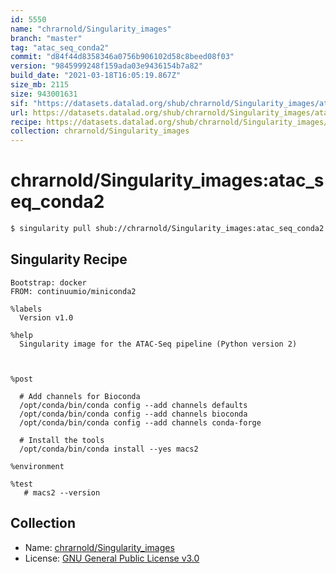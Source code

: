 ```yaml
---
id: 5550
name: "chrarnold/Singularity_images"
branch: "master"
tag: "atac_seq_conda2"
commit: "d84f44d8358346a0756b906102d58c8beed08f03"
version: "9845999248f159ada03e9436154b7a82"
build_date: "2021-03-18T16:05:19.867Z"
size_mb: 2115
size: 943001631
sif: "https://datasets.datalad.org/shub/chrarnold/Singularity_images/atac_seq_conda2/2021-03-18-d84f44d8-98459992/9845999248f159ada03e9436154b7a82.simg"
url: https://datasets.datalad.org/shub/chrarnold/Singularity_images/atac_seq_conda2/2021-03-18-d84f44d8-98459992/
recipe: https://datasets.datalad.org/shub/chrarnold/Singularity_images/atac_seq_conda2/2021-03-18-d84f44d8-98459992/Singularity
collection: chrarnold/Singularity_images
---
```


# chrarnold/Singularity_images:atac_seq_conda2

```bash
$ singularity pull shub://chrarnold/Singularity_images:atac_seq_conda2
```

## Singularity Recipe

```singularity
Bootstrap: docker
FROM: continuumio/miniconda2

%labels
  Version v1.0

%help
  Singularity image for the ATAC-Seq pipeline (Python version 2)



%post

  # Add channels for Bioconda
  /opt/conda/bin/conda config --add channels defaults
  /opt/conda/bin/conda config --add channels bioconda
  /opt/conda/bin/conda config --add channels conda-forge

  # Install the tools
  /opt/conda/bin/conda install --yes macs2

%environment

%test
   # macs2 --version
```

## Collection

 - Name: [chrarnold/Singularity_images](https://github.com/chrarnold/Singularity_images)
 - License: [GNU General Public License v3.0](https://api.github.com/licenses/gpl-3.0)

